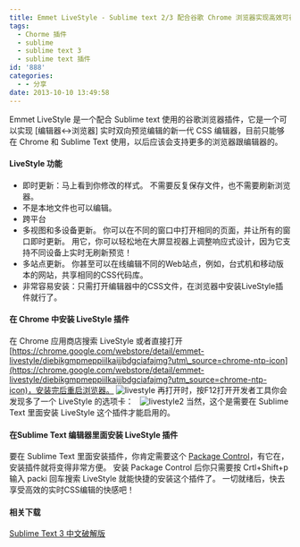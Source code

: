 ```yaml
---
title: Emmet LiveStyle - Sublime text 2/3 配合谷歌 Chrome 浏览器实现高效可视化开发
tags:
  - Chorme 插件
  - sublime
  - sublime text 3
  - sublime text 插件
id: '888'
categories:
  - - 分享
date: 2013-10-10 13:49:58
---
```


Emmet LiveStyle 是一个配合 Sublime text 使用的谷歌浏览器插件，它是一个可以实现 \[编辑器↔浏览器\] 实时双向预览编辑的新一代 CSS 编辑器，目前只能够在 Chrome 和 Sublime Text 使用，以后应该会支持更多的浏览器跟编辑器的。

#### LiveStyle 功能

*   即时更新：马上看到你修改的样式。 不需要反复保存文件，也不需要刷新浏览器。
*   不是本地文件也可以编辑。
*   跨平台
*   多视图和多设备更新。 你可以在不同的窗口中打开相同的页面，并让所有的窗口即时更新。 用它，你可以轻松地在大屏显视器上调整响应式设计，因为它支持不同设备上实时无刷新预览！
*   多站点更新。 你甚至可以在线编辑不同的Web站点，例如，台式机和移动版本的网站，共享相同的CSS代码库。
*   非常容易安装：只需打开编辑器中的CSS文件，在浏览器中安装LiveStyle插件就行了。

#### 在 Chrome 中安装 LiveStyle 插件

在 Chrome 应用商店搜索 LiveStyle 或者直接打开[https://chrome.google.com/webstore/detail/emmet-livestyle/diebikgmpmeppiilkaijjbdgciafajmg?utm\_source=chrome-ntp-icon](https://chrome.google.com/webstore/detail/emmet-livestyle/diebikgmpmeppiilkaijjbdgciafajmg?utm_source=chrome-ntp-icon)，安装完后重启浏览器。 ![livestyle](http://vsnote.test/wp-content/uploads/2013/10/livestyle.png) 再打开时，按F12打开开发者工具你会发现多了一个 LiveStyle 的选项卡：   ![livestyle2](http://vsnote.test/wp-content/uploads/2013/10/livestyle2.jpg) 当然，这个是需要在 Sublime Text 里面安装 LiveStyle 这个插件才能启用的。

#### 在Sublime Text 编辑器里面安装 LiveStyle 插件

要在 Sublime Text 里面安装插件，你肯定需要这个 [Package Control](http://vsnote.test/sublime-text-3047-plus.html "sublime text 3047(dev版本) 插件控制器下载")，有它在，安装插件就将变得非常方便。 安装 Package Control 后你只需要按 Crtl+Shift+p 输入 packi 回车搜索 LiveStyle 就能快捷的安装这个插件了。 一切就绪后，快去享受高效的实时CSS编辑的快感吧！

#### 相关下载

[Sublime Text 3 中文破解版](http://pan.baidu.com/s/1sYT3p)